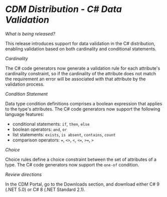 # *CDM Distribution - C# Data Validation*

_What is being released?_

This release introduces support for data validation in the C# distribution, enabling validation based on both cardinality and conditional statements.

*Cardinality*

The C# code generators now generate a validation rule for each attribute's cardinality constraint, so if the cardinality of the attribute does not match the requirement an error will be associated with that attribute by the validation process.

*Condition Statement*

Data type condition definitions comprises a boolean expression that applies to the type's attributes.  The C# code generators now support the following language features:

- conditional statements: `if`, `then`, `else` 
- boolean operators: `and`, `or`
- list statements: `exists`, `is absent`, `contains`, `count`
- comparison operators: `=`, `<>`, `<`, `<=`, `>=`, `>`

*Choice*

Choice rules define a choice constraint between the set of attributes of a type.  The C# code generators now support the `one-of` condition.

_Review directions_

In the CDM Portal, go to the Downloads section, and download either C# 9 (.NET 5.0) or C# 8 (.NET Standard 2.1).
